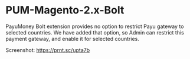 # PUM-Magento-2.x-Bolt

PayuMoney Bolt extension provides no option to restrict Payu gateway to selected countries. We have added that option, so Admin can restrict this payment gateway, and enable it for selected countries. 

Screenshot: https://prnt.sc/upta7b

